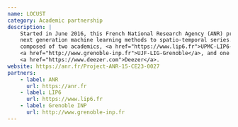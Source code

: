 ```yaml
---
name: LOCUST
category: Academic partnership
description: |
    Started in June 2016, this French National Research Agency (ANR) project focuses on applying
    next generation machine learning methods to spatio-temporal series. The consortium is
    composed of two academics, <a href="https://www.lip6.fr">UPMC-LIP6-Paris</a> and
    <a href="http://www.grenoble-inp.fr">UJF-LIG-Grenoble</a>, and one industrial,
    <a href="https://www.deezer.com">Deezer</a>.
website: https://anr.fr/Project-ANR-15-CE23-0027
partners:
    - label: ANR
      url: https://anr.fr
    - label: LIP6
      url: https://www.lip6.fr
    - label: Grenoble INP
      url: http://www.grenoble-inp.fr
---
```

